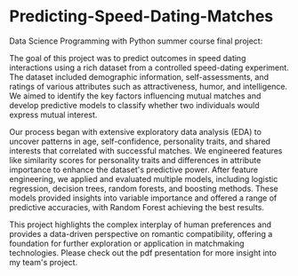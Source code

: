 # Predicting-Speed-Dating-Matches
Data Science Programming with Python summer course final project:

The goal of this project was to predict outcomes in speed dating interactions using a rich dataset from a controlled speed-dating experiment. The dataset included demographic information, self-assessments, and ratings of various attributes such as attractiveness, humor, and intelligence. We aimed to identify the key factors influencing mutual matches and develop predictive models to classify whether two individuals would express mutual interest.

Our process began with extensive exploratory data analysis (EDA) to uncover patterns in age, self-confidence, personality traits, and shared interests that correlated with successful matches. We engineered features like similarity scores for personality traits and differences in attribute importance to enhance the dataset's predictive power. After feature engineering, we applied and evaluated multiple models, including logistic regression, decision trees, random forests, and boosting methods. These models provided insights into variable importance and offered a range of predictive accuracies, with Random Forest achieving the best results.

This project highlights the complex interplay of human preferences and provides a data-driven perspective on romantic compatibility, offering a foundation for further exploration or application in matchmaking technologies. Please check out the pdf presentation for more insight into my team's project.
